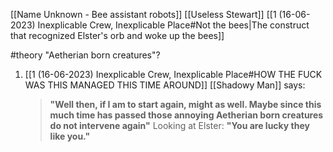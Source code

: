 [[Name Unknown - Bee assistant robots]]
[[Useless Stewart]]
[[1 (16-06-2023) Inexplicable Crew, Inexplicable Place#Not the bees|The construct that recognized Elster's orb and woke up the bees]]

#theory "Aetherian born creatures"?
1. [[1 (16-06-2023) Inexplicable Crew, Inexplicable Place#HOW THE FUCK WAS THIS MANAGED THIS TIME AROUND]]
   [[Shadowy Man]] says: 
   > **"Well then, if I am to start again, might as well. Maybe since this much time has passed those annoying Aetherian born creatures do not intervene again"**
   > Looking at Elster:
   > **"You are lucky they like you."**